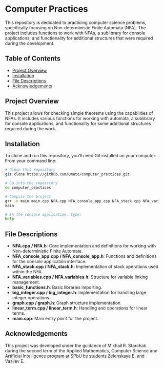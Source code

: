 # Computer Practices

This repository is dedicated to practicing computer science problems, specifically focusing on Non-deterministic Finite Automata (NFA). The project includes functions to work with NFAs, a sublibrary for console applications, and functionality for additional structures that were required during the development.

## Table of Contents

- [Project Overview](#project-overview)
- [Installation](#installation)
- [File Descriptions](#file-descriptions)
- [Acknowledgements](#acknowledgements)

## Project Overview

This project allows for checking simple theorems using the capabilities of NFAs. It includes various functions for working with automata, a sublibrary for console applications, and functionality for some additional structures required during the work.

## Installation

To clone and run this repository, you'll need Git installed on your computer. From your command line:

```bash
# Clone this repository
git clone https://github.com/Umato/computer_practices.git

# Go into the repository
cd computer_practices

# Compile the project
g++ -o main main.cpp NFA.cpp NFA_console_app.cpp NFA_stack.cpp NFA_variables.cpp big_integer.cpp graph.cpp linear_term.cpp Algorithm.cpp
main

# In the console application, type:
help
```

## File Descriptions

- **NFA.cpp / NFA.h**: Core implementation and definitions for working with Non-deterministic Finite Automata.
- **NFA_console_app.cpp / NFA_console_app.h**: Functions and definitions for the console application interface.
- **NFA_stack.cpp / NFA_stack.h**: Implementation of stack operations used within the NFA.
- **NFA_variables.cpp / NFA_variables.h**: Structure for variable linking management.
- **basic_functions.h**: Basic libraries importing.
- **big_integer.cpp / big_integer.h**: Implementation for handling large integer operations.
- **graph.cpp / graph.h**: Graph structure implementation.
- **linear_term.cpp / linear_term.h**: Handling and operations for linear terms.
- **main.cpp**: Main entry point for the project.

## Acknowledgements
This project was developed under the guidance of Mikhail R. Starchak during the second term of the Applied Mathematics, Computer Science and Artificial Intelligence program at SPbU by students Zelenskaya E. and Vasilev E.
